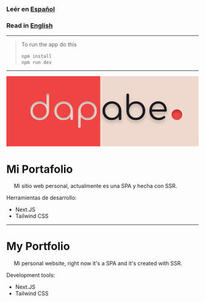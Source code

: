 ### Leér en [Español](#mi-portafolio)

### Read in [English](#my-portfolio)

---

> To run the app do this
>
> ```
> npm install
> npm run dev
> ```

---

![Portfolio logo](public/preview.png)

# Mi Portafolio

&nbsp;&nbsp;&nbsp;&nbsp; Mi sitio web personal, actualmente es una SPA y hecha con SSR.

Herramientas de desarrollo:

- Next.JS
- Tailwind CSS

---

# My Portfolio

&nbsp;&nbsp;&nbsp;&nbsp; Mi personal website, right now it's a SPA and it's created with SSR.

Development tools:

- Next.JS
- Tailwind CSS
